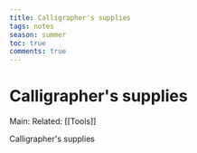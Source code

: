---title: Calligrapher's suppliestags: notesseason: summertoc: truecomments: true---
# Calligrapher's supplies
Main:
Related: [[Tools]]

Calligrapher's supplies
